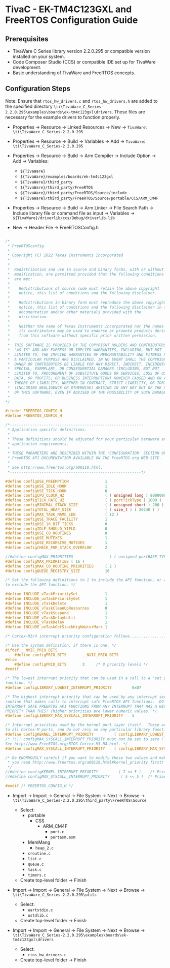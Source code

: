 # TivaC - EK-TM4C123GXL and FreeRTOS Configuration Guide

## Prerequisites

- TivaWare C Series library version 2.2.0.295 or compatible version installed on your system.
- Code Composer Studio (CCS) or compatible IDE set up for TivaWare development.
- Basic understanding of TivaWare and FreeRTOS concepts.

## Configuration Steps

Note: Ensure that `rtos_hw_drivers.c` and `rtos_hw_drivers.h` are added to the specified directory `\ti\TivaWare_C_Series-2.2.0.295\examples\boards\ek-tm4c123gxl\drivers`. These files are necessary for the example drivers to function properly.

- Properties → Resource → Linked Resources → New → `TivaWare`: `\ti\TivaWare_C_Series-2.2.0.295`
- Properties → Resource → Build → Variables → Add → `TivaWare`: `\ti\TivaWare_C_Series-2.2.0.295`
- Properties → Resource → Build → Arm Compiler → Include Option → Add → Variables:
   - `${TivaWare}`
   - `${TivaWare}/examples/boards/ek-tm4c123gxl`
   - `${TivaWare}/third_party`
   - `${TivaWare}/third_party/FreeRTOS`
   - `${TivaWare}/third_party/FreeRTOS/Source/include`
   - `${TivaWare}/third_party/FreeRTOS/Source/portable/CCS/ARM_CM4F`

- Properties → Resource → Build → Arm Linker → File Search Path → Include library file or command file as input → Variables → `${TivaWare}/driverlib/ccs/Debug/driverlib.lib`
- New → Header File → FreeRTOSConfig.h
```C

/*
 * FreeRTOSconfig
 *
 * Copyright (C) 2022 Texas Instruments Incorporated
 * 
 * 
 *  Redistribution and use in source and binary forms, with or without 
 *  modification, are permitted provided that the following conditions 
 *  are met:
 *
 *    Redistributions of source code must retain the above copyright 
 *    notice, this list of conditions and the following disclaimer.
 *
 *    Redistributions in binary form must reproduce the above copyright
 *    notice, this list of conditions and the following disclaimer in the 
 *    documentation and/or other materials provided with the   
 *    distribution.
 *
 *    Neither the name of Texas Instruments Incorporated nor the names of
 *    its contributors may be used to endorse or promote products derived
 *    from this software without specific prior written permission.
 *
 *  THIS SOFTWARE IS PROVIDED BY THE COPYRIGHT HOLDERS AND CONTRIBUTORS 
 *  "AS IS" AND ANY EXPRESS OR IMPLIED WARRANTIES, INCLUDING, BUT NOT 
 *  LIMITED TO, THE IMPLIED WARRANTIES OF MERCHANTABILITY AND FITNESS FOR
 *  A PARTICULAR PURPOSE ARE DISCLAIMED. IN NO EVENT SHALL THE COPYRIGHT 
 *  OWNER OR CONTRIBUTORS BE LIABLE FOR ANY DIRECT, INDIRECT, INCIDENTAL, 
 *  SPECIAL, EXEMPLARY, OR CONSEQUENTIAL DAMAGES (INCLUDING, BUT NOT 
 *  LIMITED TO, PROCUREMENT OF SUBSTITUTE GOODS OR SERVICES; LOSS OF USE,
 *  DATA, OR PROFITS; OR BUSINESS INTERRUPTION) HOWEVER CAUSED AND ON ANY
 *  THEORY OF LIABILITY, WHETHER IN CONTRACT, STRICT LIABILITY, OR TORT 
 *  (INCLUDING NEGLIGENCE OR OTHERWISE) ARISING IN ANY WAY OUT OF THE USE 
 *  OF THIS SOFTWARE, EVEN IF ADVISED OF THE POSSIBILITY OF SUCH DAMAGE.
 *
*/

#ifndef FREERTOS_CONFIG_H
#define FREERTOS_CONFIG_H

/*-----------------------------------------------------------
 * Application specific definitions.
 *
 * These definitions should be adjusted for your particular hardware and
 * application requirements.
 *
 * THESE PARAMETERS ARE DESCRIBED WITHIN THE 'CONFIGURATION' SECTION OF THE
 * FreeRTOS API DOCUMENTATION AVAILABLE ON THE FreeRTOS.org WEB SITE.
 *
 * See http://www.freertos.org/a00110.html.
 *----------------------------------------------------------*/

#define configUSE_PREEMPTION                1
#define configUSE_IDLE_HOOK                 1
#define configUSE_TICK_HOOK                 0
#define configCPU_CLOCK_HZ                  ( ( unsigned long ) 80000000 )
#define configTICK_RATE_HZ                  ( ( portTickType ) 1000 )
#define configMINIMAL_STACK_SIZE            ( ( unsigned short ) 200 )
#define configTOTAL_HEAP_SIZE               ( ( size_t ) ( 20240 ) )
#define configMAX_TASK_NAME_LEN             ( 12 )
#define configUSE_TRACE_FACILITY            1
#define configUSE_16_BIT_TICKS              0
#define configIDLE_SHOULD_YIELD             0
#define configUSE_CO_ROUTINES               0
#define configUSE_MUTEXES                   1
#define configUSE_RECURSIVE_MUTEXES         1
#define configCHECK_FOR_STACK_OVERFLOW      2

//#define configMAX_PRIORITIES                ( ( unsigned portBASE_TYPE ) 16 )
#define configMAX_PRIORITIES ( 16 )
#define configMAX_CO_ROUTINE_PRIORITIES     ( 2 )
#define configQUEUE_REGISTRY_SIZE           10

/* Set the following definitions to 1 to include the API function, or zero
to exclude the API function. */

#define INCLUDE_vTaskPrioritySet            1
#define INCLUDE_uxTaskPriorityGet           1
#define INCLUDE_vTaskDelete                 1
#define INCLUDE_vTaskCleanUpResources       0
#define INCLUDE_vTaskSuspend                1
#define INCLUDE_vTaskDelayUntil             1
#define INCLUDE_vTaskDelay                  1
#define INCLUDE_uxTaskGetStackHighWaterMark 1

/* Cortex-M3/4 interrupt priority configuration follows...................... */

/* Use the system definition, if there is one. */
#ifdef __NVIC_PRIO_BITS
    #define configPRIO_BITS       __NVIC_PRIO_BITS
#else
    #define configPRIO_BITS       3     /* 8 priority levels */
#endif

/* The lowest interrupt priority that can be used in a call to a "set priority"
function. */
#define configLIBRARY_LOWEST_INTERRUPT_PRIORITY         0x07

/* The highest interrupt priority that can be used by any interrupt service
routine that makes calls to interrupt safe FreeRTOS API functions.  DO NOT CALL
INTERRUPT SAFE FREERTOS API FUNCTIONS FROM ANY INTERRUPT THAT HAS A HIGHER
PRIORITY THAN THIS! (higher priorities are lower numeric values. */
#define configLIBRARY_MAX_SYSCALL_INTERRUPT_PRIORITY    5

/* Interrupt priorities used by the kernel port layer itself.  These are generic
to all Cortex-M ports, and do not rely on any particular library functions. */
#define configKERNEL_INTERRUPT_PRIORITY         ( configLIBRARY_LOWEST_INTERRUPT_PRIORITY << (8 - configPRIO_BITS) )
/* !!!! configMAX_SYSCALL_INTERRUPT_PRIORITY must not be set to zero !!!!
See http://www.FreeRTOS.org/RTOS-Cortex-M3-M4.html. */
#define configMAX_SYSCALL_INTERRUPT_PRIORITY    ( configLIBRARY_MAX_SYSCALL_INTERRUPT_PRIORITY << (8 - configPRIO_BITS) )

/* Be ENORMOUSLY careful if you want to modify these two values and make sure
 * you read http://www.freertos.org/a00110.html#kernel_priority first!
 */
//#define configKERNEL_INTERRUPT_PRIORITY         ( 7 << 5 )    /* Priority 7, or 0xE0 as only the top three bits are implemented.  This is the lowest priority. */
//#define configMAX_SYSCALL_INTERRUPT_PRIORITY     ( 5 << 5 )  /* Priority 5, or 0xA0 as only the top three bits are implemented. */

#endif /* FREERTOS_CONFIG_H */


```

- Import → Import → General → File System → Next → Browse → `\ti\TivaWare_C_Series-2.2.0.295\third_party\FreeRTOS\Source`
  - Select:
    - portable
      - CSS
        - ARM_CM4F
          - `port.c`
          - `portasm.asm`
    - MemMang
      - `heap_2.c`
    - `croutine.c`
    - `list.c`
    - `queue.c`
    - `task.c`
    - `timers.c`
  - Create top-level folder → Finish

- Import → Import → General → File System → Next → Browse → `\ti\TivaWare_C_Series-2.2.0.295\utils`
  - Select:
    - `uartstdio.c`
    - `ustdlib.c`
  - Create top-level folder → Finish

- Import → Import → General → File System → Next → Browse → `\ti\TivaWare_C_Series-2.2.0.295\examples\boards\ek-tm4c123gxl\drivers`
  - Select:
    - `rtos_hw_drivers.c`
  - Create top-level folder → Finish